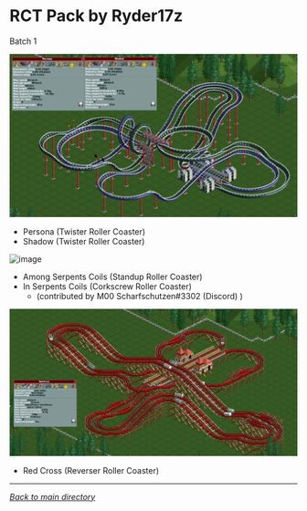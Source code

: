 # RCT Pack by Ryder17z
Batch 1


![image](https://raw.githubusercontent.com/Ryder17z/RCT-Pack-by-Ryder17z/main/Batch%201/Persona%2BShadow.png)

* Persona (Twister Roller Coaster)
* Shadow (Twister Roller Coaster)


![image](https://raw.githubusercontent.com/Ryder17z/RCT-Pack-by-Ryder17z/main/Batch%201/Among_%2B_In_Serpents_Coils.png)

* Among Serpents Coils (Standup Roller Coaster)
* In Serpents Coils (Corkscrew Roller Coaster)
  * (contributed by M00 Scharfschutzen#3302 (Discord) )


![image](https://raw.githubusercontent.com/Ryder17z/RCT-Pack-by-Ryder17z/main/Batch%201/Red_Cross.png)

* Red Cross (Reverser Roller Coaster)

___

*[Back to main directory](https://github.com/Ryder17z/RCT-Pack-by-Ryder17z)*

